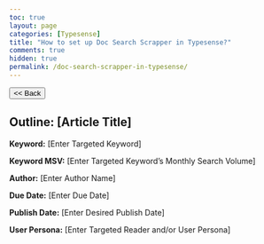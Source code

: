 ```yaml
---
toc: true
layout: page
categories: [Typesense]
title: "How to set up Doc Search Scrapper in Typesense?"
comments: true
hidden: true
permalink: /doc-search-scrapper-in-typesense/
---
```


<button class="back-button" onclick="window.history.back()"><< Back</button>

## Outline: [Article Title]

**Keyword:** [Enter Targeted Keyword]

**Keyword MSV:** [Enter Targeted Keyword’s Monthly Search Volume]

**Author:** [Enter Author Name]

**Due Date:** [Enter Due Date]

**Publish Date:** [Enter Desired Publish Date]

**User Persona:** [Enter Targeted Reader and/or User Persona]

<br>
